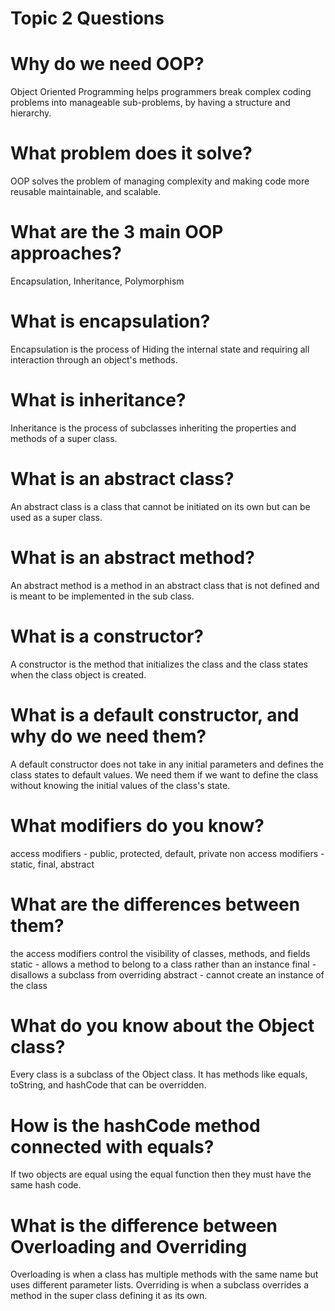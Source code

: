 # Topic 2 Questions

# Why do we need OOP?
Object Oriented Programming helps programmers break complex coding problems into manageable sub-problems, by having a structure and hierarchy.
# What problem does it solve?
OOP solves the problem of managing complexity and making code more reusable maintainable, and scalable.
# What are the 3 main OOP approaches?
Encapsulation, Inheritance, Polymorphism
# What is encapsulation?
Encapsulation is the process of Hiding the internal state and requiring all interaction through an object's methods.
# What is inheritance?
Inheritance is the process of subclasses inheriting the properties and methods of a super class.
# What is an abstract class?
An abstract class is a class that cannot be initiated on its own but can be used as a super class.
# What is an abstract method?
An abstract method is a method in an abstract class that is not defined and is meant to be implemented in the sub class.
# What is a constructor?
A constructor is the method that initializes the class and the class states when the class object is created.
# What is a default constructor, and why do we need them?
A default constructor does not take in any initial parameters and defines the class states to default values. We need them if we want to define the class without knowing the initial values of the class's state.
# What modifiers do you know?
access modifiers - public, protected, default, private
non access modifiers - static, final, abstract
# What are the differences between them?
the access modifiers control the visibility of classes, methods, and fields
static - allows a method to belong to a class rather than an instance
final - disallows a subclass from overriding
abstract - cannot create an instance of the class
# What do you know about the Object class?
Every class is a subclass of the Object class. It has methods like equals, toString, and hashCode that can be overridden.
# How is the hashCode method connected with equals?
If two objects are equal using the equal function then they must have the same hash code.
# What is the difference between Overloading and Overriding
Overloading is when a class has multiple methods with the same name but uses different parameter lists.
Overriding is when a subclass overrides a method in the super class defining it as its own.
